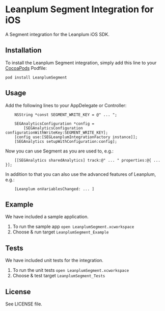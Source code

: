 # Leanplum Segment Integration for iOS

A Segment integration for the Leanplum iOS SDK.

## Installation
To install the Leanplum Segment integration, simply add this line to your
[CocoaPods](https://cocoapods.org) Podfile:

`pod install LeanplumSegment`

## Usage

Add the following lines to your AppDelegate or Controller:

```objc
    NSString *const SEGMENT_WRITE_KEY = @" ... ";

    SEGAnalyticsConfiguration *config =
        [SEGAnalyticsConfiguration configurationWithWriteKey:SEGMENT_WRITE_KEY];
    [config use:[SEGLeanplumIntegrationFactory instance]];
    [SEGAnalytics setupWithConfiguration:config];
```

Now you can use Segment as you are used to, e.g.:

```objc
    [[SEGAnalytics sharedAnalytics] track:@" ... " properties:@{ ... }];
```

In addition to that you can also use the advanced features of Leanplum, e.g.:

```objc
    [Leanplum onVariablesChanged: ... ]
```

## Example
We have included a sample application.

1. To run the sample app `open LeanplumSegment.xcworkspace`
2. Choose & run target `LeanplumSegment_Example`

## Tests
We have included unit tests for the integration.

1. To run the unit tests `open LeanplumSegment.xcworkspace`
2. Choose & test target `LeanplumSegment_Tests`

## License

See LICENSE file.
